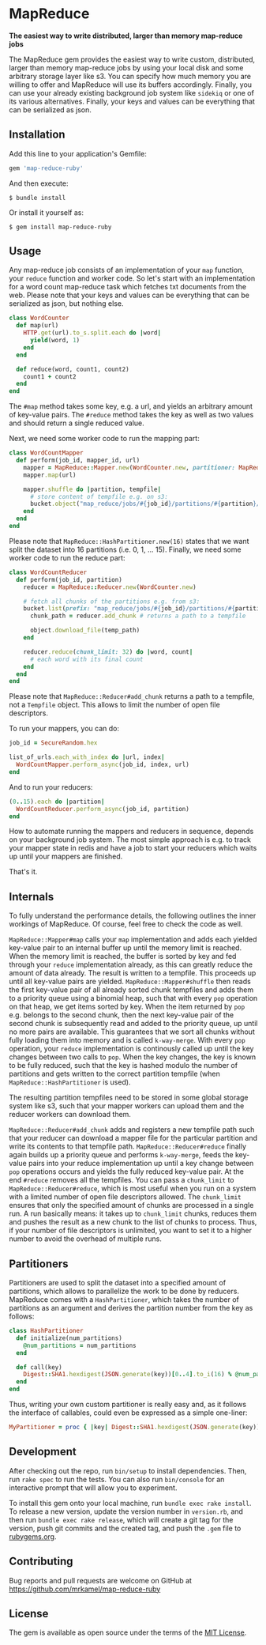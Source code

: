 # MapReduce

**The easiest way to write distributed, larger than memory map-reduce jobs**

The MapReduce gem provides the easiest way to write custom, distributed, larger
than memory map-reduce jobs by using your local disk and some arbitrary storage
layer like s3. You can specify how much memory you are willing to offer and
MapReduce will use its buffers accordingly. Finally, you can use your already
existing background job system like `sidekiq` or one of its various
alternatives. Finally, your keys and values can be everything that can be
serialized as json.

## Installation

Add this line to your application's Gemfile:

```ruby
gem 'map-reduce-ruby'
```

And then execute:

    $ bundle install

Or install it yourself as:

    $ gem install map-reduce-ruby

## Usage

Any map-reduce job consists of an implementation of your `map` function, your
`reduce` function and worker code. So let's start with an implementation for a
word count map-reduce task which fetches txt documents from the web. Please
note that your keys and values can be everything that can be serialized as
json, but nothing else.

```ruby
class WordCounter
  def map(url)
    HTTP.get(url).to_s.split.each do |word|
      yield(word, 1)
    end
  end

  def reduce(word, count1, count2)
    count1 + count2
  end
end
```

The `#map` method takes some key, e.g. a url, and yields an arbitrary amount of
key-value pairs. The `#reduce` method takes the key as well as two values and
should return a single reduced value.

Next, we need some worker code to run the mapping part:

```ruby
class WordCountMapper
  def perform(job_id, mapper_id, url)
    mapper = MapReduce::Mapper.new(WordCounter.new, partitioner: MapReduce::HashPartitioner.new(16), memory_limit: 100.megabytes)
    mapper.map(url)

    mapper.shuffle do |partition, tempfile|
      # store content of tempfile e.g. on s3:
      bucket.object("map_reduce/jobs/#{job_id}/partitions/#{partition}/chunk.#{mapper_id}.json").put(body: tempfile)
    end
  end
end
```

Please note that `MapReduce::HashPartitioner.new(16)` states that we want split
the dataset into 16 partitions (i.e. 0, 1, ... 15). Finally, we need some
worker code to run the reduce part:

```ruby
class WordCountReducer
  def perform(job_id, partition)
    reducer = MapReduce::Reducer.new(WordCounter.new)

    # fetch all chunks of the partitions e.g. from s3:
    bucket.list(prefix: "map_reduce/jobs/#{job_id}/partitions/#{partition}/").each do |object|
      chunk_path = reducer.add_chunk # returns a path to a tempfile

      object.download_file(temp_path)
    end

    reducer.reduce(chunk_limit: 32) do |word, count|
      # each word with its final count
    end
  end
end
```

Please note that `MapReduce::Reducer#add_chunk` returns a path to a tempfile,
not a `Tempfile` object. This allows to limit the number of open file
descriptors.

To run your mappers, you can do:

```ruby
job_id = SecureRandom.hex

list_of_urls.each_with_index do |url, index|
  WordCountMapper.perform_async(job_id, index, url)
end
```

And to run your reducers:

```ruby
(0..15).each do |partition|
  WordCountReducer.perform_async(job_id, partition)
end
```

How to automate running the mappers and reducers in sequence, depends on your
background job system. The most simple approach is e.g. to track your mapper
state in redis and have a job to start your reducers which waits up until your
mappers are finished.

That's it.

## Internals

To fully understand the performance details, the following outlines the inner
workings of MapReduce. Of course, feel free to check the code as well.

`MapReduce::Mapper#map` calls your `map` implementation and adds each yielded
key-value pair to an internal buffer up until the memory limit is reached.
When the memory limit is reached, the buffer is sorted by key and fed through
your `reduce` implementation already, as this can greatly reduce the amount of
data already. The result is written to a tempfile. This proceeds up until all
key-value pairs are yielded. `MapReduce::Mapper#shuffle` then reads the first
key-value pair of all already sorted chunk tempfiles and adds them to a
priority queue using a binomial heap, such that with every `pop` operation on
that heap, we get items sorted by key. When the item returned by `pop` e.g.
belongs to the second chunk, then the next key-value pair of the second chunk
is subsequently read and added to the priority queue, up until no more pairs
are available. This guarantees that we sort all chunks without fully loading
them into memory and is called `k-way-merge`. With every `pop` operation, your
`reduce` implementation is continously called up until the key changes between
two calls to `pop`. When the key changes, the key is known to be fully reduced,
such that the key is hashed modulo the number of partitions and gets written to
the correct partition tempfile (when `MapReduce::HashPartitioner` is used).

The resulting partition tempfiles need to be stored in some global storage
system like s3, such that your mapper workers can upload them and the reducer
workers can download them.

`MapReduce::Reducer#add_chunk` adds and registers a new tempfile path such that
your reducer can download a mapper file for the particular partition and write
its contents to that tempfile path. `MapReduce::Reducer#reduce` finally again
builds up a priority queue and performs `k-way-merge`, feeds the key-value
pairs into your reduce implementation up until a key change between `pop`
operations occurs and yields the fully reduced key-value pair. At the end
`#reduce` removes all the tempfiles. You can pass a `chunk_limit` to
`MapReduce::Reducer#reduce`, which is most useful when you run on a system with
a limited number of open file descriptors allowed. The `chunk_limit` ensures
that only the specified amount of chunks are processed in a single run. A run
basically means: it takes up to `chunk_limit` chunks, reduces them and pushes
the result as a new chunk to the list of chunks to process. Thus, if your
number of file descriptors is unlimited, you want to set it to a higher number
to avoid the overhead of multiple runs.

## Partitioners

Partitioners are used to split the dataset into a specified amount of
partitions, which allows to parallelize the work to be done by reducers.
MapReduce comes with a `HashPartitioner`, which takes the number of partitions
as an argument and derives the partition number from the key as follows:

```ruby
class HashPartitioner
  def initialize(num_partitions)
    @num_partitions = num_partitions
  end

  def call(key)
    Digest::SHA1.hexdigest(JSON.generate(key))[0..4].to_i(16) % @num_partitions
  end
end
```

Thus, writing your own custom partitioner is really easy and, as it follows the
interface of callables, could even be expressed as a simple one-liner:

```ruby
MyPartitioner = proc { |key| Digest::SHA1.hexdigest(JSON.generate(key))[0..4].to_i(16) % 8 }
```

## Development

After checking out the repo, run `bin/setup` to install dependencies. Then, run
`rake spec` to run the tests. You can also run `bin/console` for an interactive
prompt that will allow you to experiment.

To install this gem onto your local machine, run `bundle exec rake install`. To
release a new version, update the version number in `version.rb`, and then run
`bundle exec rake release`, which will create a git tag for the version, push
git commits and the created tag, and push the `.gem` file to
[rubygems.org](https://rubygems.org).

## Contributing

Bug reports and pull requests are welcome on GitHub at
https://github.com/mrkamel/map-reduce-ruby

## License

The gem is available as open source under the terms of the [MIT
License](https://opensource.org/licenses/MIT).
